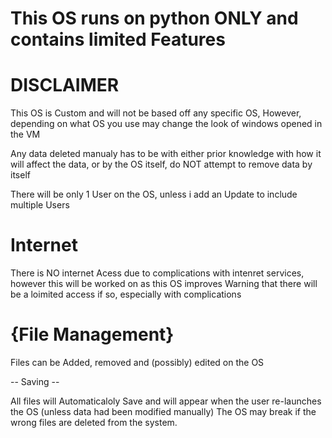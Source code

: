 # This OS runs on python ONLY and contains limited Features

# DISCLAIMER

This OS is Custom and will not be based off any specific OS, However, depending on what OS you use may change the look of windows opened in the VM

Any data deleted manualy has to be with either prior knowledge with how it will affect the data, or by the OS itself, do NOT attempt to remove data by itself

There will be only 1 User on the OS, unless i add an Update to include multiple Users


# Internet

There is NO internet Acess due to complications with intenret services, however this will be worked on as this OS improves
Warning that there will be a loimited access if so, especially with complications

# {File Management}

Files can be Added, removed and (possibly) edited on the OS



-- Saving --

All files will Automaticaloly Save and will appear when the user re-launches the OS (unless data had been modified manually)
The OS may break if the wrong files are deleted from the system.
